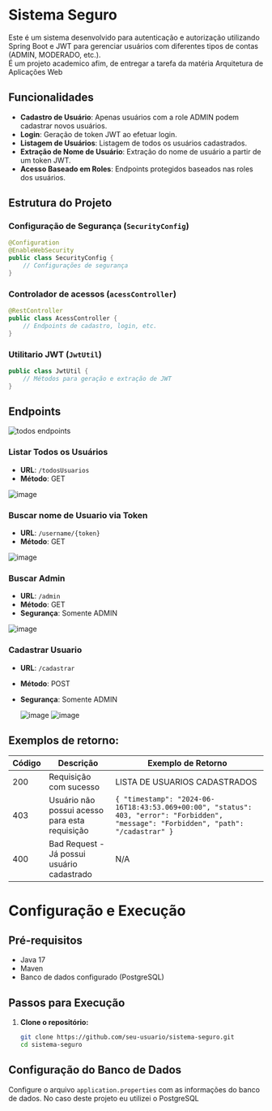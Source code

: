 # Sistema Seguro

Este é um sistema desenvolvido para autenticação e autorização utilizando Spring Boot e JWT para gerenciar usuários com diferentes tipos de contas (ADMIN, MODERADO, etc.).
<br/>É um projeto academico afim, de entregar a tarefa da matéria Arquitetura de Aplicações Web

## Funcionalidades

- **Cadastro de Usuário**: Apenas usuários com a role ADMIN podem cadastrar novos usuários.
- **Login**: Geração de token JWT ao efetuar login.
- **Listagem de Usuários**: Listagem de todos os usuários cadastrados.
- **Extração de Nome de Usuário**: Extração do nome de usuário a partir de um token JWT.
- **Acesso Baseado em Roles**: Endpoints protegidos baseados nas roles dos usuários.

## Estrutura do Projeto

### Configuração de Segurança (`SecurityConfig`)

```java
@Configuration
@EnableWebSecurity
public class SecurityConfig {
    // Configurações de segurança
}
```
### Controlador de acessos (`acessController`)
```java
@RestController
public class AcessController {
    // Endpoints de cadastro, login, etc.
}
```
### Utilitario JWT (`JwtUtil`)
```java
public class JwtUtil {
    // Métodos para geração e extração de JWT
}
```

## Endpoints
![todos endpoints](https://github.com/GustavoJorgge/AutenticacaoAutorizacao/assets/99773984/8ab540b3-3541-4765-8710-d35553526c50)

### Listar Todos os Usuários

- **URL**: `/todosUsuarios`
- **Método**: GET
  
![image](https://github.com/GustavoJorgge/AutenticacaoAutorizacao/assets/99773984/1384632c-86b0-4732-8f1b-795117090e2f)

### Buscar nome de Usuario via Token

- **URL**: `/username/{token}`
- **Método**: GET

![image](https://github.com/GustavoJorgge/AutenticacaoAutorizacao/assets/99773984/0b8167ef-045c-4409-8909-c70a3a2a1bb8)


### Buscar Admin

- **URL**: `/admin`
- **Método**: GET
- **Segurança**: Somente ADMIN

![image](https://github.com/GustavoJorgge/AutenticacaoAutorizacao/assets/99773984/5f7bdcb8-c618-453f-9501-8e0300b28c7d)


### Cadastrar Usuario

- **URL**: `/cadastrar`
- **Método**: POST
- **Segurança**: Somente ADMIN

  ![image](https://github.com/GustavoJorgge/AutenticacaoAutorizacao/assets/99773984/a0803cc4-523f-4509-9992-f702339c7cb6)
![image](https://github.com/GustavoJorgge/AutenticacaoAutorizacao/assets/99773984/16864f57-ef9e-463f-88aa-bf2b69f64c8e)


## Exemplos de retorno:
| Código | Descrição | Exemplo de Retorno |
|--------|------------|--------------------|
| 200    | Requisição com sucesso | LISTA DE USUARIOS CADASTRADOS |
| 403    | Usuário não possui acesso para esta requisição | `{ "timestamp": "2024-06-16T18:43:53.069+00:00", "status": 403, "error": "Forbidden", "message": "Forbidden", "path": "/cadastrar" }` |
| 400    | Bad Request - Já possui usuário cadastrado | N/A |

# Configuração e Execução

## Pré-requisitos

- Java 17
- Maven
- Banco de dados configurado (PostgreSQL)

## Passos para Execução

1. **Clone o repositório:**

   ```bash
   git clone https://github.com/seu-usuario/sistema-seguro.git
   cd sistema-seguro
   
## Configuração do Banco de Dados

Configure o arquivo `application.properties` com as informações do banco de dados. No caso deste projeto eu utilizei o PostgreSQL
